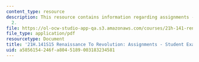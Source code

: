 ```yaml
---
content_type: resource
description: This resource contains information regarding assignments - student example
  2.
file: https://ol-ocw-studio-app-qa.s3.amazonaws.com/courses/21h-141-renaissance-to-revolution-europe-1300-1800-spring-2015/a5856154246fa8045189003183234581_MIT21H_141S15_Ecstasies.pdf
file_type: application/pdf
resourcetype: Document
title: '21H.141S15 Renaissance To Revolution: Assignments - Student Example 2'
uid: a5856154-246f-a804-5189-003183234581
---
```

